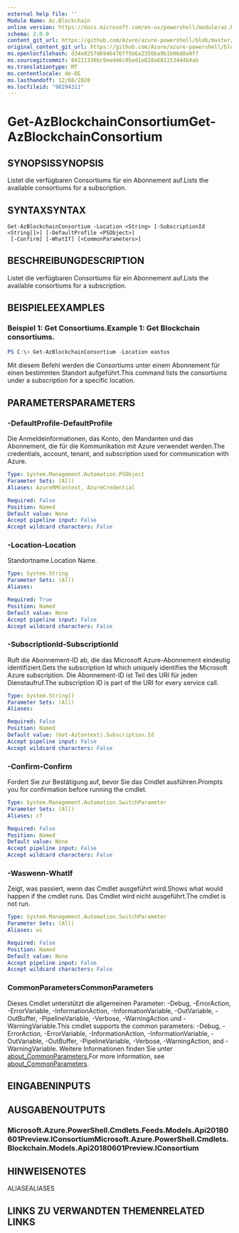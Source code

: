 ```yaml
---
external help file: ''
Module Name: Az.Blockchain
online version: https://docs.microsoft.com/en-us/powershell/module/az.blockchain/get-azblockchainconsortium
schema: 2.0.0
content_git_url: https://github.com/Azure/azure-powershell/blob/master/src/Blockchain/help/Get-AzBlockchainConsortium.md
original_content_git_url: https://github.com/Azure/azure-powershell/blob/master/src/Blockchain/help/Get-AzBlockchainConsortium.md
ms.openlocfilehash: d34e8257d6946476ff5b6a2356ba9b1b06d8a9f7
ms.sourcegitcommit: 04221336bc9eed46c05ed1e828a6811534d4b4ab
ms.translationtype: MT
ms.contentlocale: de-DE
ms.lasthandoff: 12/08/2020
ms.locfileid: "98294311"
---
```

# <span data-ttu-id="9d7a1-101">Get-AzBlockchainConsortium</span><span class="sxs-lookup"><span data-stu-id="9d7a1-101">Get-AzBlockchainConsortium</span></span>

## <span data-ttu-id="9d7a1-102">SYNOPSIS</span><span class="sxs-lookup"><span data-stu-id="9d7a1-102">SYNOPSIS</span></span>
<span data-ttu-id="9d7a1-103">Listet die verfügbaren Consortiums für ein Abonnement auf.</span><span class="sxs-lookup"><span data-stu-id="9d7a1-103">Lists the available consortiums for a subscription.</span></span>

## <span data-ttu-id="9d7a1-104">SYNTAX</span><span class="sxs-lookup"><span data-stu-id="9d7a1-104">SYNTAX</span></span>

```
Get-AzBlockchainConsortium -Location <String> [-SubscriptionId <String[]>] [-DefaultProfile <PSObject>]
 [-Confirm] [-WhatIf] [<CommonParameters>]
```

## <span data-ttu-id="9d7a1-105">BESCHREIBUNG</span><span class="sxs-lookup"><span data-stu-id="9d7a1-105">DESCRIPTION</span></span>
<span data-ttu-id="9d7a1-106">Listet die verfügbaren Consortiums für ein Abonnement auf.</span><span class="sxs-lookup"><span data-stu-id="9d7a1-106">Lists the available consortiums for a subscription.</span></span>

## <span data-ttu-id="9d7a1-107">BEISPIELE</span><span class="sxs-lookup"><span data-stu-id="9d7a1-107">EXAMPLES</span></span>

### <span data-ttu-id="9d7a1-108">Beispiel 1: Get Consortiums.</span><span class="sxs-lookup"><span data-stu-id="9d7a1-108">Example 1: Get Blockchain consortiums.</span></span>
```powershell
PS C:\> Get-AzBlockchainConsortium -Location eastus

```

<span data-ttu-id="9d7a1-109">Mit diesem Befehl werden die Consortiums unter einem Abonnement für einen bestimmten Standort aufgeführt.</span><span class="sxs-lookup"><span data-stu-id="9d7a1-109">This command lists the consortiums under a subscription for a specific location.</span></span>

## <span data-ttu-id="9d7a1-110">PARAMETERS</span><span class="sxs-lookup"><span data-stu-id="9d7a1-110">PARAMETERS</span></span>

### <span data-ttu-id="9d7a1-111">-DefaultProfile</span><span class="sxs-lookup"><span data-stu-id="9d7a1-111">-DefaultProfile</span></span>
<span data-ttu-id="9d7a1-112">Die Anmeldeinformationen, das Konto, den Mandanten und das Abonnement, die für die Kommunikation mit Azure verwendet werden.</span><span class="sxs-lookup"><span data-stu-id="9d7a1-112">The credentials, account, tenant, and subscription used for communication with Azure.</span></span>

```yaml
Type: System.Management.Automation.PSObject
Parameter Sets: (All)
Aliases: AzureRMContext, AzureCredential

Required: False
Position: Named
Default value: None
Accept pipeline input: False
Accept wildcard characters: False
```

### <span data-ttu-id="9d7a1-113">-Location</span><span class="sxs-lookup"><span data-stu-id="9d7a1-113">-Location</span></span>
<span data-ttu-id="9d7a1-114">Standortname.</span><span class="sxs-lookup"><span data-stu-id="9d7a1-114">Location Name.</span></span>

```yaml
Type: System.String
Parameter Sets: (All)
Aliases:

Required: True
Position: Named
Default value: None
Accept pipeline input: False
Accept wildcard characters: False
```

### <span data-ttu-id="9d7a1-115">-SubscriptionId</span><span class="sxs-lookup"><span data-stu-id="9d7a1-115">-SubscriptionId</span></span>
<span data-ttu-id="9d7a1-116">Ruft die Abonnement-ID ab, die das Microsoft Azure-Abonnement eindeutig identifiziert.</span><span class="sxs-lookup"><span data-stu-id="9d7a1-116">Gets the subscription Id which uniquely identifies the Microsoft Azure subscription.</span></span>
<span data-ttu-id="9d7a1-117">Die Abonnement-ID ist Teil des URI für jeden Dienstaufruf.</span><span class="sxs-lookup"><span data-stu-id="9d7a1-117">The subscription ID is part of the URI for every service call.</span></span>

```yaml
Type: System.String[]
Parameter Sets: (All)
Aliases:

Required: False
Position: Named
Default value: (Get-AzContext).Subscription.Id
Accept pipeline input: False
Accept wildcard characters: False
```

### <span data-ttu-id="9d7a1-118">-Confirm</span><span class="sxs-lookup"><span data-stu-id="9d7a1-118">-Confirm</span></span>
<span data-ttu-id="9d7a1-119">Fordert Sie zur Bestätigung auf, bevor Sie das Cmdlet ausführen.</span><span class="sxs-lookup"><span data-stu-id="9d7a1-119">Prompts you for confirmation before running the cmdlet.</span></span>

```yaml
Type: System.Management.Automation.SwitchParameter
Parameter Sets: (All)
Aliases: cf

Required: False
Position: Named
Default value: None
Accept pipeline input: False
Accept wildcard characters: False
```

### <span data-ttu-id="9d7a1-120">-Waswenn</span><span class="sxs-lookup"><span data-stu-id="9d7a1-120">-WhatIf</span></span>
<span data-ttu-id="9d7a1-121">Zeigt, was passiert, wenn das Cmdlet ausgeführt wird.</span><span class="sxs-lookup"><span data-stu-id="9d7a1-121">Shows what would happen if the cmdlet runs.</span></span>
<span data-ttu-id="9d7a1-122">Das Cmdlet wird nicht ausgeführt.</span><span class="sxs-lookup"><span data-stu-id="9d7a1-122">The cmdlet is not run.</span></span>

```yaml
Type: System.Management.Automation.SwitchParameter
Parameter Sets: (All)
Aliases: wi

Required: False
Position: Named
Default value: None
Accept pipeline input: False
Accept wildcard characters: False
```

### <span data-ttu-id="9d7a1-123">CommonParameters</span><span class="sxs-lookup"><span data-stu-id="9d7a1-123">CommonParameters</span></span>
<span data-ttu-id="9d7a1-124">Dieses Cmdlet unterstützt die allgemeinen Parameter: -Debug, -ErrorAction, -ErrorVariable, -InformationAction, -InformationVariable, -OutVariable, -OutBuffer, -PipelineVariable, -Verbose, -WarningAction und -WarningVariable.</span><span class="sxs-lookup"><span data-stu-id="9d7a1-124">This cmdlet supports the common parameters: -Debug, -ErrorAction, -ErrorVariable, -InformationAction, -InformationVariable, -OutVariable, -OutBuffer, -PipelineVariable, -Verbose, -WarningAction, and -WarningVariable.</span></span> <span data-ttu-id="9d7a1-125">Weitere Informationen finden Sie unter [about_CommonParameters.](http://go.microsoft.com/fwlink/?LinkID=113216)</span><span class="sxs-lookup"><span data-stu-id="9d7a1-125">For more information, see [about_CommonParameters](http://go.microsoft.com/fwlink/?LinkID=113216).</span></span>

## <span data-ttu-id="9d7a1-126">EINGABEN</span><span class="sxs-lookup"><span data-stu-id="9d7a1-126">INPUTS</span></span>

## <span data-ttu-id="9d7a1-127">AUSGABEN</span><span class="sxs-lookup"><span data-stu-id="9d7a1-127">OUTPUTS</span></span>

### <span data-ttu-id="9d7a1-128">Microsoft.Azure.PowerShell.Cmdlets.Feeds.Models.Api20180601Preview.IConsortium</span><span class="sxs-lookup"><span data-stu-id="9d7a1-128">Microsoft.Azure.PowerShell.Cmdlets.Blockchain.Models.Api20180601Preview.IConsortium</span></span>

## <span data-ttu-id="9d7a1-129">HINWEISE</span><span class="sxs-lookup"><span data-stu-id="9d7a1-129">NOTES</span></span>

<span data-ttu-id="9d7a1-130">ALIASE</span><span class="sxs-lookup"><span data-stu-id="9d7a1-130">ALIASES</span></span>

## <span data-ttu-id="9d7a1-131">LINKS ZU VERWANDTEN THEMEN</span><span class="sxs-lookup"><span data-stu-id="9d7a1-131">RELATED LINKS</span></span>

